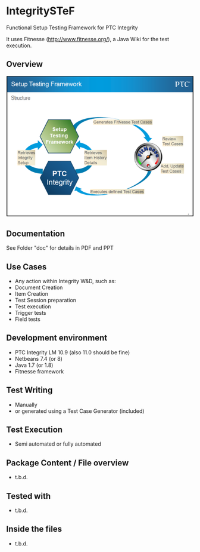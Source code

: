 # IntegritySTeF
Functional Setup Testing Framework for PTC Integrity

It uses Fitnesse (http://www.fitnesse.org/), a Java Wiki for the test execution.

## Overview

![Flow](doc/IntegritySTeF.PNG)

## Documentation

See Folder "doc" for details in PDF and PPT

## Use Cases
- Any action within Integrity W&D, such as:
- Document Creation
- Item Creation
- Test Session preparation
- Test execution
- Trigger tests
- Field tests

##  Development environment
- PTC Integrity LM 10.9 (also 11.0 should be fine)
- Netbeans 7.4 (or 8)
- Java 1.7 (or 1.8)
- Fitnesse framework

## Test Writing
- Manually
- or generated using a Test Case Generator (included)

## Test Execution
- Semi automated or fully automated

## Package Content / File overview
- t.b.d.

## Tested with
- t.b.d.

## Inside the files
- t.b.d.
